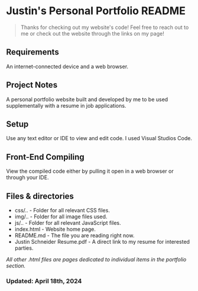 # Justin's Personal Portfolio README
> Thanks for checking out my website's code! Feel free to reach out to me or check out the website through the links on my page!

## Requirements
An internet-connected device and a web browser.

## Project Notes
A personal portfolio website built and developed by me to be used supplementally with a resume in job applications.

## Setup
Use any text editor or IDE to view and edit code. I used Visual Studios Code.

## Front-End Compiling
View the compiled code either by pulling it open in a web browser or through your IDE.

## Files & directories
- css/.. - Folder for all relevant CSS files.
- img/.. - Folder for all image files used.
- js/.. - Folder for all relevant JavaScript files.
- index.html - Website home page.
- README.md - The file you are reading right now.
- Justin Schneider Resume.pdf - A direct link to my resume for interested parties.

_All other .html files are pages dedicated to individual items in the portfolio section._

### Updated: April 18th, 2024
